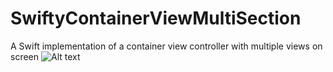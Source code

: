 # SwiftyContainerViewMultiSection
A Swift implementation of a container view controller with multiple views on screen
![Alt text](/relative/path/to/ScreenShot.png?raw=true "View Controller Containment")
